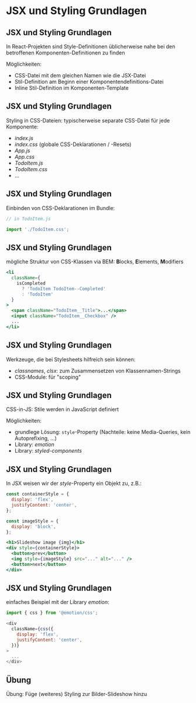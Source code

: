 # JSX und Styling Grundlagen

## JSX und Styling Grundlagen

In React-Projekten sind Style-Definitionen üblicherweise nahe bei den betroffenen Komponenten-Definitionen zu finden

Möglichkeiten:

- CSS-Datei mit dem gleichen Namen wie die JSX-Datei
- Stil-Definition am Beginn einer Komponentendefinitions-Datei
- Inline Stil-Definition im Komponenten-Template

## JSX und Styling Grundlagen

Styling in CSS-Dateien: typischerweise separate CSS-Datei für jede Komponente:

- _index.js_
- _index.css_ (globale CSS-Deklarationen / -Resets)
- _App.js_
- _App.css_
- _TodoItem.js_
- _TodoItem.css_
- ...

## JSX und Styling Grundlagen

Einbinden von CSS-Deklarationen im Bundle:

```js
// in TodoItem.js

import './TodoItem.css';
```

## JSX und Styling Grundlagen

mögliche Struktur von CSS-Klassen via BEM: **B**locks, **E**lements, **M**odifiers

```jsx
<li
  className={
    isCompleted
      ? 'TodoItem TodoItem--Completed'
      : 'TodoItem'
  }
>
  <span className="TodoItem__Title">...</span>
  <input className="TodoItem__Checkbox" />
  ...
</li>
```

## JSX und Styling Grundlagen

Werkzeuge, die bei Stylesheets hilfreich sein können:

- _classnames_, _clsx_: zum Zusammensetzen von Klassennamen-Strings
- CSS-Module: für "scoping"

## JSX und Styling Grundlagen

CSS-in-JS: Stile werden in JavaScript definiert

Möglichkeiten:

- grundlege Lösung: `style`-Property (Nachteile: keine Media-Queries, kein Autoprefixing, ...)
- Library: _emotion_
- Library: _styled-components_

## JSX und Styling Grundlagen

In JSX weisen wir der _style_-Property ein Objekt zu, z.B.:

```jsx
const containerStyle = {
  display: 'flex',
  justifyContent: 'center',
};

const imageStyle = {
  display: 'block',
};
```

```jsx
<h1>Slideshow image {img}</h1>
<div style={containerStyle}>
  <button>prev</button>
  <img style={imageStyle} src="..." alt="..." />
  <button>next</button>
</div>
```

## JSX und Styling Grundlagen

einfaches Beispiel mit der Library _emotion_:

```js
import { css } from '@emotion/css';
```

```js
<div
  className={css({
    display: 'flex',
    justifyContent: 'center',
  })}
>
  ...
</div>
```

## Übung

Übung: Füge (weiteres) Styling zur Bilder-Slideshow hinzu

